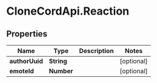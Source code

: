 # CloneCordApi.Reaction

## Properties

Name | Type | Description | Notes
------------ | ------------- | ------------- | -------------
**authorUuid** | **String** |  | [optional] 
**emoteId** | **Number** |  | [optional] 


